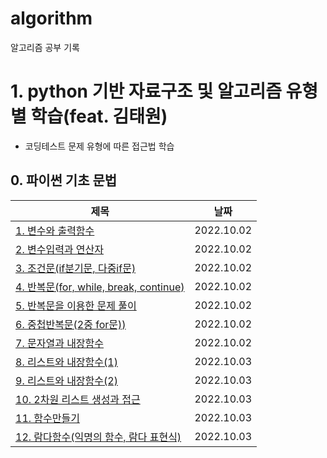 # algorithm
알고리즘 공부 기록

# 1. python 기반 자료구조 및 알고리즘 유형별 학습(feat. 김태원)
- 코딩테스트 문제 유형에 따른 접근법 학습

## 0. 파이썬 기초 문법
|제목|날짜|
|------|---|
|[1. 변수와 출력함수](https://github.com/SeoHee3478/algorithm/blob/main/Algorithm_python/00_Python%EA%B8%B0%EC%B4%88%EB%AC%B8%EB%B2%95/README.md#1-%EB%B3%80%EC%88%98%EC%99%80-%EC%B6%9C%EB%A0%A5%ED%95%A8%EC%88%98)|2022.10.02|
|[2. 변수입력과 연산자](https://github.com/SeoHee3478/algorithm/blob/main/Algorithm_python/00_Python%EA%B8%B0%EC%B4%88%EB%AC%B8%EB%B2%95/README.md#2-%EB%B3%80%EC%88%98-%EC%9E%85%EB%A0%A5%EA%B3%BC-%EC%97%B0%EC%82%B0%EC%9E%90)|2022.10.02|
|[3. 조건문(if분기문, 다중if문)](https://github.com/SeoHee3478/algorithm/blob/main/Algorithm_python/00_Python%EA%B8%B0%EC%B4%88%EB%AC%B8%EB%B2%95/README.md#3-%EC%A1%B0%EA%B1%B4%EB%AC%B8-if%EB%B6%84%EA%B8%B0-%EC%A4%91%EC%B2%A9)|2022.10.02|
|[4. 반복문(for, while, break, continue)](https://github.com/SeoHee3478/algorithm/blob/main/Algorithm_python/00_Python%EA%B8%B0%EC%B4%88%EB%AC%B8%EB%B2%95/README.md#4-%EB%B0%98%EB%B3%B5%EB%AC%B8for-while)|2022.10.02|
|[5. 반복문을 이용한 문제 풀이](https://github.com/SeoHee3478/algorithm/blob/main/Algorithm_python/00_Python%EA%B8%B0%EC%B4%88%EB%AC%B8%EB%B2%95/README.md#5-%EB%B0%98%EB%B3%B5%EB%AC%B8%EC%9D%84-%EC%9D%B4%EC%9A%A9%ED%95%9C-%EB%AC%B8%EC%A0%9C-%ED%92%80%EC%9D%B4)|2022.10.02|
|[6. 중첩반복문(2중 for문))](https://github.com/SeoHee3478/algorithm/blob/main/Algorithm_python/00_Python%EA%B8%B0%EC%B4%88%EB%AC%B8%EB%B2%95/README.md#6-%EC%A4%91%EC%B2%A9-%EB%B0%98%EB%B3%B5%EB%AC%B82%EC%A4%91-for-%EB%AC%B8)|2022.10.02|
|[7. 문자열과 내장함수](https://github.com/SeoHee3478/algorithm/blob/main/Algorithm_python/00_Python%EA%B8%B0%EC%B4%88%EB%AC%B8%EB%B2%95/README.md#7-%EB%AC%B8%EC%9E%90%EC%97%B4%EA%B3%BC-%EB%82%B4%EC%9E%A5-%ED%95%A8%EC%88%98)|2022.10.02|
|[8. 리스트와 내장함수(1)](https://github.com/SeoHee3478/algorithm/blob/main/Algorithm_python/00_Python%EA%B8%B0%EC%B4%88%EB%AC%B8%EB%B2%95/README.md#8-%EB%A6%AC%EC%8A%A4%ED%8A%B8%EC%99%80-%EB%82%B4%EC%9E%A5%ED%95%A8%EC%88%981)|2022.10.03|
|[9. 리스트와 내장함수(2)](https://github.com/SeoHee3478/algorithm/blob/main/Algorithm_python/00_Python%EA%B8%B0%EC%B4%88%EB%AC%B8%EB%B2%95/README.md#9-%EB%A6%AC%EC%8A%A4%ED%8A%B8%EC%99%80-%EB%82%B4%EC%9E%A5%ED%95%A8%EC%88%982)|2022.10.03|
|[10. 2차원 리스트 생성과 접근](https://github.com/SeoHee3478/algorithm/blob/main/Algorithm_python/00_Python%EA%B8%B0%EC%B4%88%EB%AC%B8%EB%B2%95/README.md#10-2%EC%B0%A8%EC%9B%90-%EB%A6%AC%EC%8A%A4%ED%8A%B8-%EC%83%9D%EC%84%B1%EA%B3%BC-%EC%A0%91%EA%B7%BC)|2022.10.03|
|[11. 함수만들기](https://github.com/SeoHee3478/algorithm/blob/main/Algorithm_python/00_Python%EA%B8%B0%EC%B4%88%EB%AC%B8%EB%B2%95/README.md#11-%ED%95%A8%EC%88%98%EB%A7%8C%EB%93%A4%EA%B8%B0)|2022.10.03|
|[12. 람다함수(익명의 함수, 람다 표현식)](https://github.com/SeoHee3478/algorithm/blob/main/Algorithm_python/00_Python%EA%B8%B0%EC%B4%88%EB%AC%B8%EB%B2%95/README.md#12-%EB%9E%8C%EB%8B%A4%ED%95%A8%EC%88%98%EC%9D%B5%EB%AA%85%EC%9D%98-%ED%95%A8%EC%88%98-%EB%9E%8C%EB%8B%A4-%ED%91%9C%ED%98%84%EC%8B%9D-%EB%93%B1%EB%93%B1)|2022.10.03|

